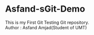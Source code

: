 # Asfand-sGit-Demo
This is my First Git Testing Git repository.
<Br>
Author : Asfand Amjad(Student of UMT)
